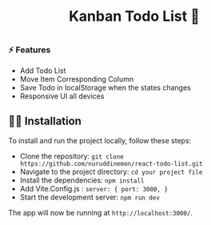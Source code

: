 <h1 align="center">Kanban Todo List 📝<h1/>

### ⚡ Features

- Add Todo List
- Move Item Corresponding Column
- Save Todo in localStorage when the states changes
- Responsive UI all devices

## 👨‍💻 Installation

To install and run the project locally, follow these steps:

- Clone the repository: `git clone https://github.com/nuruddinemon/react-todo-list.git`
- Navigate to the project directory: `cd your project file`
- Install the dependencies: `npm install`
- Add Vite.Config.js : `server: {
  port: 3000,
}`
- Start the development server: `npm run dev`

The app will now be running at `http://localhost:3000/`.

